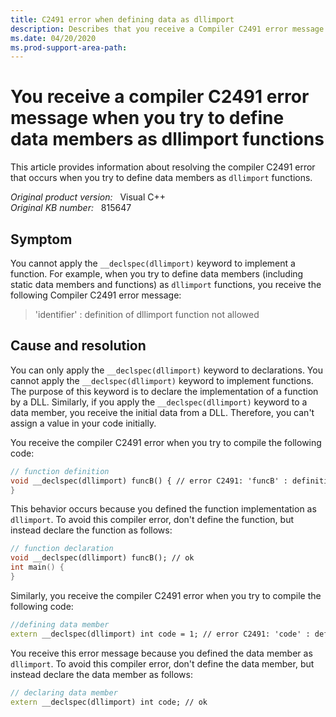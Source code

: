```yaml
---
title: C2491 error when defining data as dllimport
description: Describes that you receive a Compiler C2491 error message when you try to define data members as dllimport functions.
ms.date: 04/20/2020
ms.prod-support-area-path: 
---
```

# You receive a compiler C2491 error message when you try to define data members as dllimport functions

This article provides information about resolving the compiler C2491 error that occurs when you try to define data members as `dllimport` functions.

_Original product version:_ &nbsp; Visual C++  
_Original KB number:_ &nbsp; 815647

## Symptom

You cannot apply the `__declspec(dllimport)` keyword to implement a function. For example, when you try to define data members (including static data members and functions) as `dllimport` functions, you receive the following Compiler C2491 error message:

> 'identifier' : definition of dllimport function not allowed

## Cause and resolution

You can only apply the `__declspec(dllimport)` keyword to declarations. You cannot apply the `__declspec(dllimport)` keyword to implement functions. The purpose of this keyword is to declare the implementation of a function by a DLL. Similarly, if you apply the `__declspec(dllimport)` keyword to a data member, you receive the initial data from a DLL. Therefore, you can't assign a value in your code initially.

You receive the compiler C2491 error when you try to compile the following code:

```cpp
// function definition
void __declspec(dllimport) funcB() { // error C2491: 'funcB' : definition of dllimport function not allowed
}
```

This behavior occurs because you defined the function implementation as `dllimport`. To avoid this compiler error, don't define the function, but instead declare the function as follows:

```cpp
// function declaration
void __declspec(dllimport) funcB(); // ok
int main() {
}
```

Similarly, you receive the compiler C2491 error when you try to compile the following code:

```cpp
//defining data member
extern __declspec(dllimport) int code = 1; // error C2491: 'code' : definition of dllimport data not allowed
```

You receive this error message because you defined the data member as `dllimport`. To avoid this compiler error, don't define the data member, but instead declare the data member as follows:

```cpp
// declaring data member
extern __declspec(dllimport) int code; // ok
```
